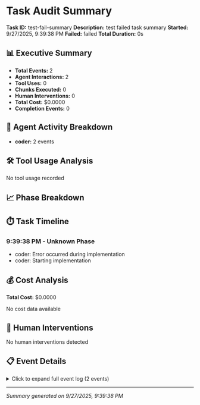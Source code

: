 # Task Audit Summary

**Task ID:** test-fail-summary
**Description:** test failed task summary
**Started:** 9/27/2025, 9:39:38 PM
**Failed:** failed
**Total Duration:** 0s

## 📊 Executive Summary

- **Total Events:** 2
- **Agent Interactions:** 2
- **Tool Uses:** 0
- **Chunks Executed:** 0
- **Human Interventions:** 0
- **Total Cost:** $0.0000
- **Completion Events:** 0

## 🤖 Agent Activity Breakdown

- **coder:** 2 events

## 🛠️ Tool Usage Analysis

No tool usage recorded

## 📈 Phase Breakdown



## ⏱️ Task Timeline

### 9:39:38 PM - Unknown Phase

  - coder: Error occurred during implementation
  - coder: Starting implementation

## 💰 Cost Analysis

**Total Cost:** $0.0000

No cost data available

## 🙋 Human Interventions

No human interventions detected

## 📋 Event Details

<details>
<summary>Click to expand full event log (2 events)</summary>

**9:39:38 PM** - **coder** (message)
Error occurred during implementation

**9:39:38 PM** - **coder** (message)
Starting implementation

</details>

---
*Summary generated on 9/27/2025, 9:39:38 PM*
